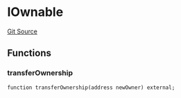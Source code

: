 # IOwnable
[Git Source](https://github.com/malda-protocol/malda-lending/blob/6ea8fcbab45a04b689cc49c81c736245cab92c98/src\interfaces\IOwnable.sol)


## Functions
### transferOwnership


```solidity
function transferOwnership(address newOwner) external;
```

